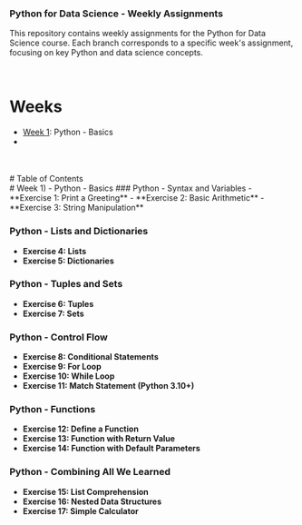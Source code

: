 ### Python for Data Science - Weekly Assignments

This repository contains weekly assignments for the Python for Data Science course. Each branch corresponds to a specific week's assignment, focusing on key Python and data science concepts.

<br>
<be>

# Weeks

- [Week 1](https://github.com/VictorSnorri/PythonForDataScience/Assignment_1): Python - Basics
-
<br>
<br>
  # Table of Contents

<br>
<be>
# Week 1) - Python - Basics
### Python - Syntax and Variables
- **Exercise 1: Print a Greeting**
- **Exercise 2: Basic Arithmetic**
- **Exercise 3: String Manipulation**

###  Python - Lists and Dictionaries

- **Exercise 4: Lists**
- **Exercise 5: Dictionaries**

###  Python - Tuples and Sets

- **Exercise 6: Tuples**
- **Exercise 7: Sets**

###  Python - Control Flow

- **Exercise 8: Conditional Statements**
- **Exercise 9: For Loop**
- **Exercise 10: While Loop**
- **Exercise 11: Match Statement (Python 3.10+)**

### Python - Functions

- **Exercise 12: Define a Function**
- **Exercise 13: Function with Return Value**
- **Exercise 14: Function with Default Parameters**

### Python - Combining All We Learned

- **Exercise 15: List Comprehension**
- **Exercise 16: Nested Data Structures**
- **Exercise 17: Simple Calculator**

